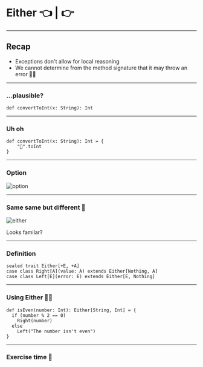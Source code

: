 # Either 👈 | 👉

---

## Recap

- Exceptions don't allow for local reasoning
- We cannot determine from the method signature that it may throw an error 🙅‍♀️

---

### ...plausible?

```
def convertToInt(x: String): Int
```

---

### Uh oh

```
def convertToInt(x: String): Int = {
    "🌈".toInt
}
```

---

### Option

![option](https://jaxenter.com/wp-content/uploads/2017/08/hauck_scala_3.png)

---

### Same same but different 👯
![either](https://jaxenter.com/wp-content/uploads/2017/08/hauck_scala_4.png)

Looks familar?

---

### Definition

```
sealed trait Either[+E, +A]
case class Right[A](value: A) extends Either[Nothing, A]
case class Left[E](error: E) extends Either[E, Nothing]
```

---

### Using Either 👩‍💻

```
def isEven(number: Int): Either[String, Int] = {
  if (number % 2 == 0)
    Right(number)
  else
    Left("The number isn't even")
}
```

---

### Exercise time 🧠
